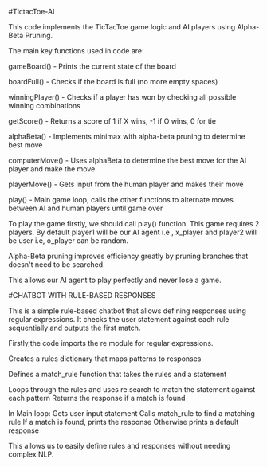 #TictacToe-AI

This code implements the TicTacToe game logic and AI players using Alpha-Beta Pruning.

The main key functions used in code are:

gameBoard() - Prints the current state of the board

boardFull() - Checks if the board is full (no more empty spaces)

winningPlayer() - Checks if a player has won by checking all possible winning combinations

getScore() - Returns a score of 1 if X wins, -1 if O wins, 0 for tie

alphaBeta() - Implements minimax with alpha-beta pruning to determine best move

computerMove() - Uses alphaBeta to determine the best move for the AI player and make the move

playerMove() - Gets input from the human player and makes their move

play() - Main game loop, calls the other functions to alternate moves between AI and human players until game over

To play the game firstly, we should call play() function. This game requires 2 players. By default player1 will be our AI agent i.e , x_player and player2 will be user i.e, o_player can be random.

Alpha-Beta pruning improves efficiency greatly by pruning branches that doesn't need to be searched.

This allows our AI agent to play perfectly and never lose a game.

#CHATBOT WITH RULE-BASED RESPONSES

This is a simple rule-based chatbot that allows defining responses using regular expressions. It checks the user statement against each rule sequentially and outputs the first match.

Firstly,the code imports the re module for regular expressions.

Creates a rules dictionary that maps patterns to responses

Defines a match_rule function that takes the rules and a statement

Loops through the rules and uses re.search to match the statement against each pattern
Returns the response if a match is found

In Main loop:
Gets user input statement
Calls match_rule to find a matching rule
If a match is found, prints the response
Otherwise prints a default response

This allows us to easily define rules and responses without needing complex NLP. 
